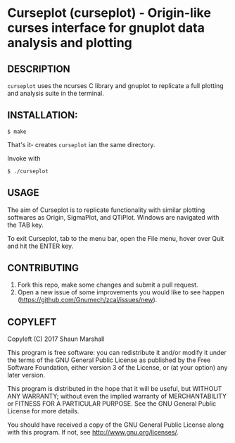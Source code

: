 Curseplot (curseplot) - Origin-like curses interface for gnuplot data analysis and plotting
===========================================================================================

DESCRIPTION
-----------

`curseplot` uses the ncurses C library and gnuplot to replicate a full plotting and analysis suite in the terminal.


INSTALLATION:
-------------

    $ make

That's it- creates `curseplot` ian the same directory.

Invoke with

    $ ./curseplot


USAGE
-----

The aim of Curseplot is to replicate functionality with similar plotting softwares as Origin, SigmaPlot, and QTiPlot. Windows are navigated with the TAB key. 

To exit Curseplot, tab to the menu bar, open the File menu, hover over Quit and hit the ENTER key.


CONTRIBUTING
------------

1. Fork this repo, make some changes and submit a pull request.
2. Open a new issue of some improvements you would like to see happen (<https://github.com/Gnumech/zcal/issues/new>).


COPYLEFT
--------

Copyleft (C) 2017 Shaun Marshall

This program is free software: you can redistribute it and/or modify
it under the terms of the GNU General Public License as published by
the Free Software Foundation, either version 3 of the License, or
(at your option) any later version.

This program is distributed in the hope that it will be useful,
but WITHOUT ANY WARRANTY; without even the implied warranty of
MERCHANTABILITY or FITNESS FOR A PARTICULAR PURPOSE.  See the
GNU General Public License for more details.

You should have received a copy of the GNU General Public License
along with this program.  If not, see <http://www.gnu.org/licenses/>.
